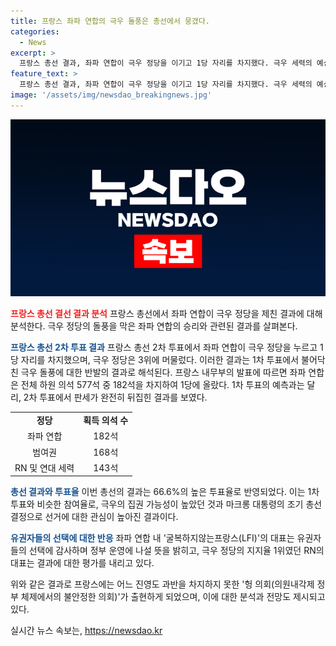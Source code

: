 ```yaml
---
title: 프랑스 좌파 연합의 극우 돌풍은 총선에서 뭉갰다.
categories:
  - News
excerpt: >
  프랑스 총선 결과, 좌파 연합이 극우 정당을 이기고 1당 자리를 차지했다. 극우 세력의 예상을 뒤엎고 1차 투표 결과를 뒤집은 이 결과로 인해 불편한 동거가 시작됐다. 좌파 연합은 전체 하원 의석 577석 중 182석을 차지해 1당이 됐고, 극우 정당은 3위로 밀려났다. 이러한 결과로 헝 의회가 출연하게 되었으며, 좌우 양측의 거대 세력에 끼어 대통령의 국정 운영이 어려울 전망이다.
feature_text: >
  프랑스 총선 결과, 좌파 연합이 극우 정당을 이기고 1당 자리를 차지했다. 극우 세력의 예상을 뒤엎고 1차 투표 결과를 뒤집은 이 결과로 인해 불편한 동거가 시작됐다. 좌파 연합은 전체 하원 의석 577석 중 182석을 차지해 1당이 됐고, 극우 정당은 3위로 밀려났다. 이러한 결과로 헝 의회가 출연하게 되었으며, 좌우 양측의 거대 세력에 끼어 대통령의 국정 운영이 어려울 전망이다.
image: '/assets/img/newsdao_breakingnews.jpg'
---
```


<p><img src="/assets/img/newsdao_breakingnews.jpg" alt="firstkoreanews 속보" /></p>

<p><b><span style="color: #ee2323;">프랑스 총선 결선 결과 분석</span></b>
프랑스 총선에서 좌파 연합이 극우 정당을 제친 결과에 대해 분석한다. 극우 정당의 돌풍을 막은 좌파 연합의 승리와 관련된 결과를 살펴본다.</p>

<p><b><span style="color: #1a5490;">프랑스 총선 2차 투표 결과</span></b>
프랑스 총선 2차 투표에서 좌파 연합이 극우 정당을 누르고 1당 자리를 차지했으며, 극우 정당은 3위에 머물렀다. 이러한 결과는 1차 투표에서 불어닥친 극우 돌풍에 대한 반발의 결과로 해석된다. 프랑스 내무부의 발표에 따르면 좌파 연합은 전체 하원 의석 577석 중 182석을 차지하여 1당에 올랐다. 1차 투표의 예측과는 달리, 2차 투표에서 판세가 완전히 뒤집힌 결과를 보였다.</p>

<table>
    <tr>
        <td style="text-align: center; height: 17px;"><b>정당</b></td>
        <td style="text-align: center; height: 17px;"><b>획득 의석 수</b></td>
    </tr>
    <tr>
        <td style="text-align: center; height: 17px;">좌파 연합</td>
        <td style="text-align: center; height: 17px;">182석</td>
    </tr>
    <tr>
        <td style="text-align: center; height: 17px;">범여권</td>
        <td style="text-align: center; height: 17px;">168석</td>
    </tr>
    <tr>
        <td style="text-align: center; height: 17px;">RN 및 연대 세력</td>
        <td style="text-align: center; height: 17px;">143석</td>
    </tr>
</table>

<p><b><span style="color: #1a5490;">총선 결과와 투표율</span></b>
이번 총선의 결과는 66.6%의 높은 투표율로 반영되었다. 이는 1차 투표와 비슷한 참여율로, 극우의 집권 가능성이 높았던 것과 마크롱 대통령의 조기 총선 결정으로 선거에 대한 관심이 높아진 결과이다.</p>

<p><b><span style="color: #1a5490;">유권자들의 선택에 대한 반응</span></b>
좌파 연합 내 '굴복하지않는프랑스(LFI)'의 대표는 유권자들의 선택에 감사하며 정부 운영에 나설 뜻을 밝히고, 극우 정당의 지지율 1위였던 RN의 대표는 결과에 대한 평가를 내리고 있다.</p>

<p>위와 같은 결과로 프랑스에는 어느 진영도 과반을 차지하지 못한 '헝 의회(의원내각제 정부 체제에서의 불안정한 의회)'가 출현하게 되었으며, 이에 대한 분석과 전망도 제시되고 있다.</p>
실시간 뉴스 속보는, <a href="https://newsdao.kr" rel="dofollow">https://newsdao.kr</a>


